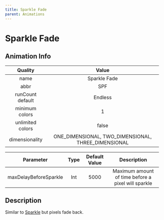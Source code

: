 ```yaml
---
title: Sparkle Fade
parent: Animations
---
```


<!-- THIS FILE IS AUTOMATICALLY GENERATED -->
<!-- MAKE CHANGES TO THE AnimationInfo INSTANCE ASSOCIATED WITH THIS ANIMATION -->

# Sparkle Fade

## Animation Info

|Quality|Value|
|:-:|:-:|
|name|Sparkle Fade|
|abbr|SPF|
|runCount default|Endless|
|minimum colors|1|
|unlimited colors|false|
|dimensionality|ONE_DIMENSIONAL, TWO_DIMENSIONAL, THREE_DIMENSIONAL|

|Parameter|Type|Default Value|Description|
|:-:|:-:|:-:|:-:|
|maxDelayBeforeSparkle|Int|5000|Maximum amount of time before a pixel will sparkle|

## Description
Similar to [Sparkle](Sparkle) but pixels fade back.

